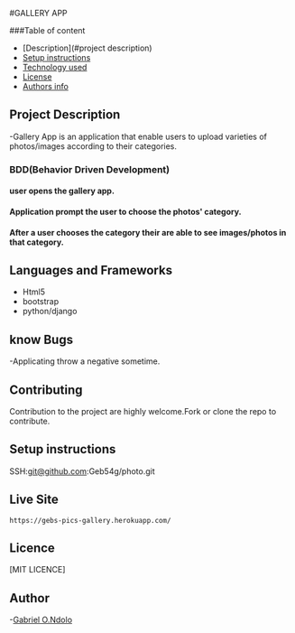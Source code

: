 #GALLERY APP

###Table of content

- [Description](#project description)
- [Setup instructions](#setup-instructions)
- [Technology used](#language-and-frameworks)
- [License](#license)
- [Authors info](#Author)

## Project Description

-Gallery App is an application that enable users to upload varieties of photos/images according to their categories.

### BDD(Behavior Driven Development)

#### user opens the gallery app.

#### Application prompt the user to choose the photos' category.

#### After a user chooses the category their are able to see images/photos in that category.


## Languages and Frameworks

- Html5
- bootstrap
- python/django

## know Bugs

-Applicating throw a negative sometime.

## Contributing

Contribution to the project are highly welcome.Fork or clone the repo to contribute.

## Setup instructions

SSH:git@github.com:Geb54g/photo.git


## Live Site

    https://gebs-pics-gallery.herokuapp.com/

## Licence

[MIT LICENCE]

## Author

-[Gabriel O.Ndolo](https://github.com/Geb54g)
